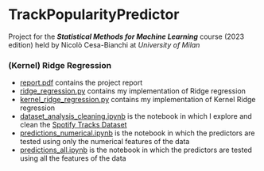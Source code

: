 # TrackPopularityPredictor

Project for the ***Statistical Methods for Machine Learning*** course (2023 edition) held by Nicolò Cesa-Bianchi at *University of Milan*

### (Kernel) Ridge Regression

* [report.pdf](https://github.com/nemolino/TrackPopularityPredictor/blob/main/report.pdf) contains the project report
* [ridge_regression.py](https://github.com/nemolino/TrackPopularityPredictor/blob/main/ridge_regression.py) contains my implementation of Ridge regression
* [kernel_ridge_regression.py](https://github.com/nemolino/TrackPopularityPredictor/blob/main/kernel_ridge_regression.py) contains my implementation of Kernel Ridge regression
* [dataset_analysis_cleaning.ipynb](https://github.com/nemolino/TrackPopularityPredictor/blob/main/dataset_analysis_cleaning.ipynb) is the notebook in which I explore and clean the [Spotify Tracks Dataset](https://www.kaggle.com/datasets/maharshipandya/-spotify-tracks-dataset) 
* [predictions_numerical.ipynb](https://github.com/nemolino/TrackPopularityPredictor/blob/main/predictions_numerical.ipynb) is the notebook in which the predictors are tested using only the numerical features of the data
* [predictions_all.ipynb](https://github.com/nemolino/TrackPopularityPredictor/blob/main/predictions_all.ipynb) is the notebook in which the predictors are tested using all the features of the data